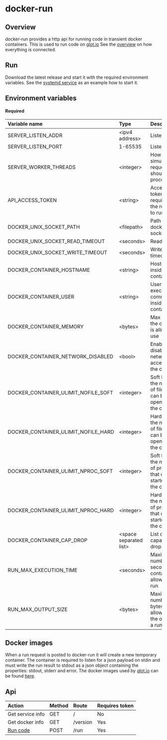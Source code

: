 # docker-run

## Overview
docker-run provides a http api for running code in transient docker containers.
This is used to run code on [glot.io](https://glot.io)
See the [overview](https://github.com/prasmussen/glot) on how everything is connected.


## Run
Download the latest release and start it with the required environment variables.
See the [systemd service](https://github.com/glotcode/docker-run/blob/main/systemd/docker-run.service) as an example how to start it.


## Environment variables

#### Required

| Variable name                          | Type                          | Description                                                                  |
|:---------------------------------------|:------------------------------|:-----------------------------------------------------------------------------|
| SERVER_LISTEN_ADDR                     | &lt;ipv4 address&gt;          | Listen ip                                                                    |
| SERVER_LISTEN_PORT                     | 1-65535                       | Listen port                                                                  |
| SERVER_WORKER_THREADS                  | &lt;integer&gt;               | How many simultaneous requests that should be processed                      |
| API_ACCESS_TOKEN                       | &lt;string&gt;                | Access token is required in the request to run code                          |
| DOCKER_UNIX_SOCKET_PATH                | &lt;filepath&gt;              | Path to docker unix socket                                                   |
| DOCKER_UNIX_SOCKET_READ_TIMEOUT        | &lt;seconds&gt;               | Read timeout                                                                 |
| DOCKER_UNIX_SOCKET_WRITE_TIMEOUT       | &lt;seconds&gt;               | Write timeout                                                                |
| DOCKER_CONTAINER_HOSTNAME              | &lt;string&gt;                | Hostname inside container                                                    |
| DOCKER_CONTAINER_USER                  | &lt;string&gt;                | User that will execute the command inside the container                      |
| DOCKER_CONTAINER_MEMORY                | &lt;bytes&gt;                 | Max memory the container is allowed to use                                   |
| DOCKER_CONTAINER_NETWORK_DISABLED      | &lt;bool&gt;                  | Enable or disable network access from the container                          |
| DOCKER_CONTAINER_ULIMIT_NOFILE_SOFT    | &lt;integer&gt;               | Soft limit for the number of files that can be opened by the container       |
| DOCKER_CONTAINER_ULIMIT_NOFILE_HARD    | &lt;integer&gt;               | Hard limit for the number of files that can be opened by the container       |
| DOCKER_CONTAINER_ULIMIT_NPROC_SOFT     | &lt;integer&gt;               | Soft limit for the number of processes that can be started by the container  |
| DOCKER_CONTAINER_ULIMIT_NPROC_HARD     | &lt;integer&gt;               | Hard limit for the number of processes that can be started by the container  |
| DOCKER_CONTAINER_CAP_DROP              | &lt;space separated list&gt;  | List of capabilies to drop                                                   |
| RUN_MAX_EXECUTION_TIME                 | &lt;seconds&gt;               | Maximum number of seconds a container is allowed to run                      |
| RUN_MAX_OUTPUT_SIZE                    | &lt;bytes&gt;                 | Maximum number of bytes allowed from the output of a run                     |


## Docker images
When a run request is posted to docker-run it will create a new temporary container.
The container is required to listen for a json payload on stdin and must write the
run result to stdout as a json object containing the properties: stdout, stderr and error.
The docker images used by [glot.io](https://glot.io) can be found [here](https://github.com/glotcode/glot-images).


## Api
| Action                       | Method | Route      | Requires token |
|:-----------------------------|:-------|:-----------|:---------------|
| Get service info             | GET    | /          | No             |
| Get docker info              | GET    | /version   | Yes            |
| [Run code](api_docs/run.md)  | POST   | /run       | Yes            |
